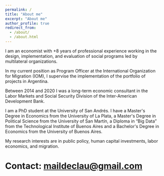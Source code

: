 ```yaml
---
permalink: /
title: "About me"
excerpt: "About me"
author_profile: true
redirect_from: 
  - /about/
  - /about.html
---
```


I am an economist with +8 years of professional experience working in the design, implementation, and evaluation of social programs led by multilateral organizations.

In my current position as Program Officer at the International Organization for Migration (IOM), I supervise the implementation of the portfolio of projects in Argentina.

Between 2014 and 2020 I was a long-term economic consultant in the Labor Markets and Social Security Division of the Inter-American Development Bank.

I am a PhD student at the University of San Andrés. I have a Master's Degree in Economics from the University of La Plata, a Master's Degree in Political Science from the University of San Martín, a Diploma in “Big Data” from the Technological Institute of Buenos Aires and a Bachelor's Degree in Economics from the University of Buenos Aires.

My research interests are in public policy, human capital investments, labor economics, and migration. 

# Contact: maildeclau@gmail.com

  
